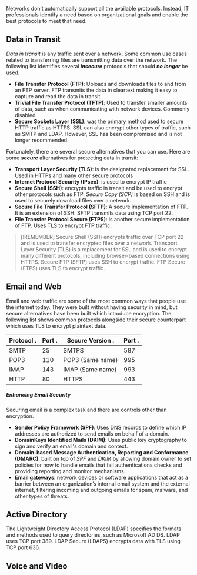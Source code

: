 Networks don’t automatically support all the available protocols. Instead, IT professionals identify a need based on organizational goals and enable the best protocols to meet that need.

## Data in Transit
*Data in transit* is any traffic sent over a network. Some common use cases related to transferring files are transmitting data over the network. The following list identifies several ***insecure*** protocols that should ***no longer*** be used.

* **File Transfer Protocol (FTP)**:  Uploads and downloads files to and from an FTP server. FTP transmits the data in cleartext making it easy to capture and read the data in transit.
* **Trivial File Transfer Protocol (TFTP)**: Used to transfer smaller amounts of data, such as when communicating with network devices. Commonly disabled.
* **Secure Sockets Layer (SSL)**: was the primary method used to secure HTTP traffic as HTTPS. SSL can also encrypt other types of traffic, such as SMTP and LDAP. However, SSL has been compromised and is not longer recommended.

Fortunately, there are several secure alternatives that you can use. Here are some ***secure*** alternatives for protecting data in transit:

* **Transport Layer Security (TLS)**: is the designated replacement for SSL. Used in HTTPs and many other secure protocols
* **Internet Protocol Security (IPsec)**: is used to encrypt IP traffic
* **Secure Shell (SSH)**: encrypts traffic in transit and be used to encrypt other protocols such as FTP. *Secure Copy (SCP)* is based on SSH and is used to securely download files over a network.
* **Secure File Transfer Protocol (SFTP)**: A secure implementation of FTP. It is an extension of SSH. SFTP transmits data using TCP port 22.
* **File Transfer Protocol Secure (FTPS)**: is another secure implementation of FTP. Uses TLS to encrypt FTP traffic.

> [!REMEMBER]
> Secure Shell (SSH) encrypts traffic over TCP port 22 and is used to transfer encrypted files over a network. Transport Layer Security (TLS) is a replacement for SSL and is used to encrypt many different protocols, including browser-based connections using HTTPS. Secure FTP (SFTP) uses SSH to encrypt traffic. FTP Secure (FTPS) uses TLS to encrypt traffic.

## Email and Web
Email and web traffic are some of the most common ways that people use the internet today. They were built without having security in mind, but secure alternatives have been built which introduce encryption. The following list shows common protocols alongside their secure counterpart which uses TLS to encrypt plaintext data.

| Protocol                          . | Port               . | Secure Version                                 . | Port               . |
| ----------------------------------- | -------------------- | ------------------------------------------------ | -------------------- |
| SMTP                                | 25                   | SMTPS                                            | 587                  |
| POP3                                | 110                  | POP3 (Same name)                                 | 995                  |
| IMAP                                | 143                  | IMAP (Same name)                                 | 993                  |
| HTTP                                | 80                   | HTTPS                                            | 443                  |

##### Enhancing Email Security
Securing email is a complex task and there are controls other than encryption.

* **Sender Policy Framework (SPF)**: Uses DNS records to define which IP addresses are authorized to send emails on behalf of a domain.
* **DomainKeys Identified Mails (DKIM)**: Uses public key cryptography to sign and verify an email's domain and context.
* **Domain-based Message Authentication, Reporting and Conformance (DMARC)**: built on top of *SPF* and *DKIM* by allowing domain owner to set policies for how to handle emails that fail authentications checks and providing reporting and monitor mechanisms. 
* **Email gateways**: network devices or software applications that act as a barrier between an organization’s internal email system and the external internet, filtering incoming and outgoing emails for spam, malware, and other types of threats.

## Active Directory 
The Lightweight Directory Access Protocol (LDAP) specifies the formats and methods used to query directories, such as Microsoft AD DS. LDAP uses TCP port 389. LDAP Secure (LDAPS) encrypts data with TLS using TCP port 636.

## Voice and Video 

